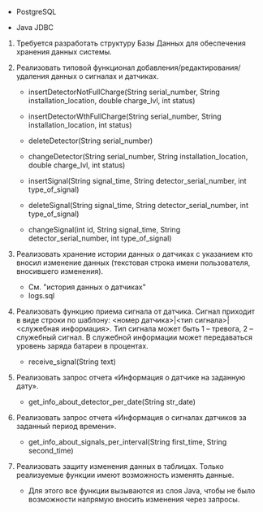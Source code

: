 - PostgreSQL

- Java JDBC

1) Требуется разработать структуру Базы Данных для обеспечения хранения данных системы.

2) Реализовать типовой функционал добавления/редактирования/удаления данных о сигналах и датчиках.

    - insertDetectorNotFullCharge(String serial_number, String installation_location, double charge_lvl, int status) 
    - insertDetectorWthFullCharge(String serial_number, String installation_location, int status)
    - deleteDetector(String serial_number)
    - changeDetector(String serial_number, String installation_location, double charge_lvl, int status)

    - insertSignal(String signal_time, String detector_serial_number, int type_of_signal)
    - deleteSignal(String signal_time, String detector_serial_number, int type_of_signal)
    - changeSignal(int id, String signal_time, String detector_serial_number, int type_of_signal)
   
3) Реализовать хранение истории данных о датчиках с указанием кто вносил изменение данных (текстовая
   строка имени пользователя, вносившего изменения).

    - См. "история данных о датчиках"
    - logs.sql

4) Реализовать функцию приема сигнала от датчика. Сигнал приходит в виде строки по шаблону: <номер
   датчика>|<тип сигнала>|<служебная информация>. Тип сигнала может быть 1 – тревога, 2 – служебный сигнал.
   В служебной информации может передаваться уровень заряда батареи в процентах.

    - receive_signal(String text)
   
5) Реализовать запрос отчета «Информация о датчике на заданную дату».

   - get_info_about_detector_per_date(String str_date)

6) Реализовать запрос отчета «Информация о сигналах датчиков за заданный период времени».

    - get_info_about_signals_per_interval(String first_time, String second_time)

7) Реализовать защиту изменения данных в таблицах. Только реализуемые функции имеют возможность
   изменять данные.

    - Для этого все функции вызываются из слоя Java, чтобы не было возможности напрямую вносить изменения через запросы.
    

    